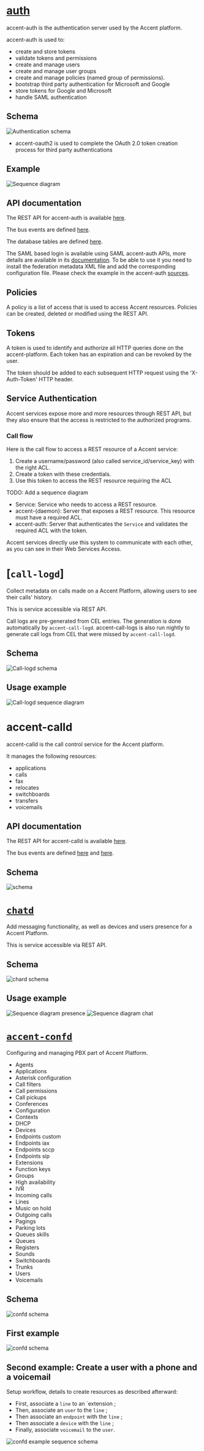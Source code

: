# [auth](https://github/ryanwclark1/accent-auth)

accent-auth is the authentication server used by the Accent platform.

accent-auth is used to:

- create and store tokens
- validate tokens and permissions
- create and manage users
- create and manage user groups
- create and manage policies (named group of permissions).
- bootstrap third party authentication for Microsoft and Google
- store tokens for Google and Microsoft
- handle SAML authentication

## Schema

![Authentication schema](diagram.svg)

- accent-oauth2 is used to complete the OAuth 2.0 token creation process for third party authentications

## Example

![Sequence diagram](sequence-diagram.svg)

## API documentation

The REST API for accent-auth is available [here](../api/authentication.html).

The bus events are defined [here](https://github/ryanwclark1/accent-bus/blob/master/accent_bus/resources/auth/events.py).

The database tables are defined [here](https://github/ryanwclark1/accent-auth/blob/master/accent_auth/database/models.py).

The SAML based login is available using SAML accent-auth APIs, more details are available in its [documentation](../api/authentication.html).
To be able to use it you need to install the federation metadata XML file and add the corresponding configuration file. Please check
the example in the accent-auth [sources](https://github/ryanwclark1/accent-auth/blob/master/etc/accent-auth/config.yml).

## Policies

A policy is a list of access that is used to access Accent resources.
Policies can be created, deleted or modified using the REST API.

## Tokens

A token is used to identify and authorize all HTTP queries done on the accent-platform. Each token has an expiration
and can be revoked by the user.

The token should be added to each subsequent HTTP request using the 'X-Auth-Token' HTTP header.

## Service Authentication

Accent services expose more and more resources through REST API, but they also ensure that the access
is restricted to the authorized programs.

### Call flow

Here is the call flow to access a REST resource of a Accent service:

1. Create a username/password (also called service_id/service_key) with the right ACL.
2. Create a token with these credentials.
3. Use this token to access the REST resource requiring the ACL

TODO: Add a sequence diagram

- Service: Service who needs to access a REST resource.
- accent-{daemon}: Server that exposes a REST resource. This resource must have a required ACL.
- accent-auth: Server that authenticates the `Service` and validates the required ACL with the token.

Accent services directly use this system to communicate with each other, as you can see in their Web
Services Access.


# [`call-logd`]

Collect metadata on calls made on a Accent Platform, allowing users to see their calls' history.

This is service accessible via REST API.

Call logs are pre-generated from CEL entries. The generation is done
automatically by `accent-call-logd`. accent-call-logs is also run nightly to
generate call logs from CEL that were missed by `accent-call-logd`.


## Schema

![Call-logd schema](./call-logd/diagram.svg)

## Usage example

![Call-logd sequence diagram](./call-logd/sequence-diagram.svg)


# accent-calld

accent-calld is the call control service for the Accent platform.

It manages the following resources:

* applications
* calls
* fax
* relocates
* switchboards
* transfers
* voicemails

## API documentation

The REST API for accent-calld is available [here](../api/application.html#tag/applications).

The bus events are defined [here](https://github/ryanwclark1/accent-calld/blob/master/accent_calld/plugins/calls/events.yml) and [here](https://github/ryanwclark1/accent-calld/blob/master/accent_calld/plugins/switchboards/events.yml).

## Schema

![schema](./calld/diagram.svg)




# [`chatd`](https://github/ryanwclark1/accent-chatd)

Add messaging functionality, as well as devices and users presence for a Accent Platform.

This is service accessible via REST API.

## Schema

![chard schema](./chatd/diagram.svg)

## Usage example

![Sequence diagram presence](./chatd/sequence-diagram-presence.svg)
![Sequence diagram chat](./chatd/sequence-diagram-chat.svg)


# [`accent-confd`](https://github/ryanwclark1/accent-confd)

Configuring and managing PBX part of Accent Platform.

* Agents
* Applications
* Asterisk configuration
* Call filters
* Call permissions
* Call pickups
* Conferences
* Configuration
* Contexts
* DHCP
* Devices
* Endpoints custom
* Endpoints iax
* Endpoints sccp
* Endpoints sip
* Extensions
* Function keys
* Groups
* High availability
* IVR
* Incoming calls
* Lines
* Music on hold
* Outgoing calls
* Pagings
* Parking lots
* Queues skills
* Queues
* Registers
* Sounds
* Switchboards
* Trunks
* Users
* Voicemails

## Schema

![confd schema](./confd/diagram.svg)

## First example

![confd schema](./confd/sequence-diagram.svg)

## Second example: Create a user with a phone and a voicemail

Setup workflow, details to create resources as described afterward:

* First, associate a `line` to an `extension ;
* Then, associate an `user` to the `line` ;
* Then associate an `endpoint` with the `line` ;
* Then associate a `device` with the `line` ;
* Finally, associate `voicemail` to the `user`.

![confd example sequence schema](use-case-user-with-phone-and-voicemail.svg)

